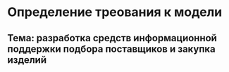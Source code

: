 # Определение треования к модели
## Тема:     разработка средств информационной поддержки подбора поставщиков и закупка изделий  
